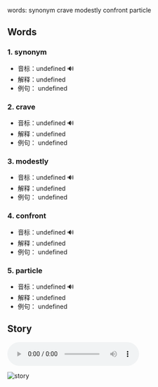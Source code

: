words: synonym crave modestly confront particle

## Words
### 1. synonym
- 音标：undefined <span style="cursor: pointer;" onclick="document.getElementById('audio-player-1').play()">🔊</span>
  <audio id="audio-player-1" src="" style="display:none;"></audio>
- 解释：undefined
- 例句：
undefined

### 2. crave
- 音标：undefined <span style="cursor: pointer;" onclick="document.getElementById('audio-player-2').play()">🔊</span>
  <audio id="audio-player-2" src="" style="display:none;"></audio>
- 解释：undefined
- 例句：
undefined

### 3. modestly
- 音标：undefined <span style="cursor: pointer;" onclick="document.getElementById('audio-player-3').play()">🔊</span>
  <audio id="audio-player-3" src="" style="display:none;"></audio>
- 解释：undefined
- 例句：
undefined

### 4. confront
- 音标：undefined <span style="cursor: pointer;" onclick="document.getElementById('audio-player-4').play()">🔊</span>
  <audio id="audio-player-4" src="" style="display:none;"></audio>
- 解释：undefined
- 例句：
undefined

### 5. particle
- 音标：undefined <span style="cursor: pointer;" onclick="document.getElementById('audio-player-5').play()">🔊</span>
  <audio id="audio-player-5" src="" style="display:none;"></audio>
- 解释：undefined
- 例句：
undefined

## Story





<audio controls>
  <source src="" type="audio/mpeg">
  你的浏览器不支持音频元素。
</audio>
    

![story]()

